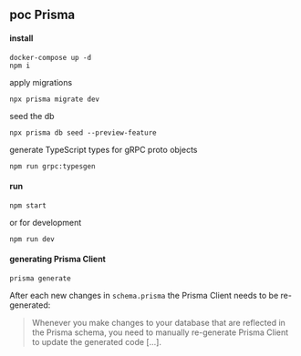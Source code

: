 ## poc Prisma

#### install

```
docker-compose up -d
npm i
```

apply migrations

```
npx prisma migrate dev
```

seed the db

```
npx prisma db seed --preview-feature
```

generate TypeScript types for gRPC proto objects

```
npm run grpc:typesgen
```

#### run

```
npm start
```

or for development

```
npm run dev
```

#### generating Prisma Client

```
prisma generate
```

After each new changes in `schema.prisma` the Prisma Client needs to be re-generated:

> Whenever you make changes to your database that are reflected in the Prisma schema, you need to manually re-generate Prisma Client to update the generated code [...].
